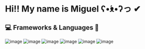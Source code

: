 # Hi!! My name is Miguel ʕ•́ᴥ•̀ʔっ ✔

## 💻 Frameworks & Languages 📝
![image]({https://img.shields.io/badge/C-00599C?style=for-the-badge&logo=c&logoColor=white})
![image]({[https://img.shields.io/badge/C-00599C?style=for-the-badge&logo=c&logoColor=white](https://img.shields.io/badge/C%2B%2B-00599C?style=for-the-badge&logo=c%2B%2B&logoColor=white)})
![image]({https://img.shields.io/badge/JavaScript-323330?style=for-the-badge&logo=javascript&logoColor=F7DF1E})
![image]({[https://img.shields.io/badge/C-00599C?style=for-the-badge&logo=c&logoColor=white](https://img.shields.io/badge/Python-FFD43B?style=for-the-badge&logo=python&logoColor=blue)})
![image]({[[https://img.shields.io/badge/C-00599C?style=for-the-badge&logo=c&logoColor=white](https://img.shields.io/badge/Python-FFD43B?style=for-the-badge&logo=python&logoColor=blue)](https://img.shields.io/badge/Flask-000000?style=for-the-badge&logo=flask&logoColor=white)})
![image]({https://img.shields.io/badge/LaTeX-47A141?style=for-the-badge&logo=LaTeX&logoColor=white})
